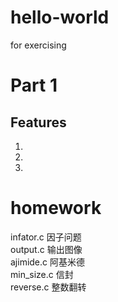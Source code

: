 # hello-world
for exercising

# Part 1
## Features
 1.
 2.
 3.
# homework
infator.c 因子问题  
output.c 输出图像  
ajimide.c 阿基米德  
min_size.c 信封  
reverse.c 整数翻转  



